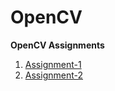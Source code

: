 # OpenCV
**OpenCV Assignments**

1. [Assignment-1](https://github.com/Sarveshk76/OpenCV/blob/main/opencv_ass1.py)
2. [Assignment-2](https://github.com/Sarveshk76/OpenCV/tree/main/Face%20Detection)
